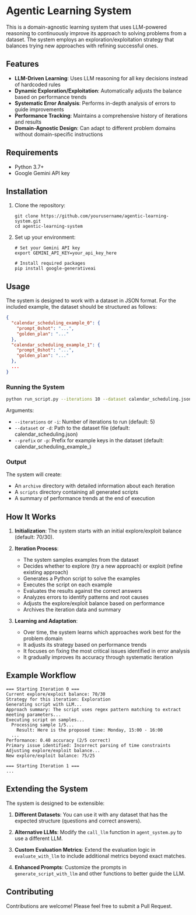 # Agentic Learning System

This is a domain-agnostic learning system that uses LLM-powered reasoning to continuously improve its approach to solving problems from a dataset. The system employs an exploration/exploitation strategy that balances trying new approaches with refining successful ones.

## Features

- **LLM-Driven Learning**: Uses LLM reasoning for all key decisions instead of hardcoded rules
- **Dynamic Exploration/Exploitation**: Automatically adjusts the balance based on performance trends
- **Systematic Error Analysis**: Performs in-depth analysis of errors to guide improvements
- **Performance Tracking**: Maintains a comprehensive history of iterations and results
- **Domain-Agnostic Design**: Can adapt to different problem domains without domain-specific instructions

## Requirements

- Python 3.7+
- Google Gemini API key

## Installation

1. Clone the repository:
   ```
   git clone https://github.com/yourusername/agentic-learning-system.git
   cd agentic-learning-system
   ```

2. Set up your environment:
   ```
   # Set your Gemini API key
   export GEMINI_API_KEY=your_api_key_here

   # Install required packages
   pip install google-generativeai
   ```

## Usage

The system is designed to work with a dataset in JSON format. For the included example, the dataset should be structured as follows:

```json
{
  "calendar_scheduling_example_0": {
    "prompt_0shot": "...",
    "golden_plan": "..."
  },
  "calendar_scheduling_example_1": {
    "prompt_0shot": "...",
    "golden_plan": "..."
  },
  ...
}
```

### Running the System

```bash
python run_script.py --iterations 10 --dataset calendar_scheduling.json --prefix calendar_scheduling_example_
```

Arguments:
- `--iterations` or `-i`: Number of iterations to run (default: 5)
- `--dataset` or `-d`: Path to the dataset file (default: calendar_scheduling.json)
- `--prefix` or `-p`: Prefix for example keys in the dataset (default: calendar_scheduling_example_)

### Output

The system will create:
- An `archive` directory with detailed information about each iteration
- A `scripts` directory containing all generated scripts
- A summary of performance trends at the end of execution

## How It Works

1. **Initialization**: The system starts with an initial explore/exploit balance (default: 70/30).

2. **Iteration Process**:
   - The system samples examples from the dataset
   - Decides whether to explore (try a new approach) or exploit (refine existing approach)
   - Generates a Python script to solve the examples
   - Executes the script on each example
   - Evaluates the results against the correct answers
   - Analyzes errors to identify patterns and root causes
   - Adjusts the explore/exploit balance based on performance
   - Archives the iteration data and summary

3. **Learning and Adaptation**:
   - Over time, the system learns which approaches work best for the problem domain
   - It adjusts its strategy based on performance trends
   - It focuses on fixing the most critical issues identified in error analysis
   - It gradually improves its accuracy through systematic iteration

## Example Workflow

```
=== Starting Iteration 0 ===
Current explore/exploit balance: 70/30
Strategy for this iteration: Exploration
Generating script with LLM...
Approach summary: The script uses regex pattern matching to extract meeting parameters...
Executing script on samples...
  Processing sample 1/5...
    Result: Here is the proposed time: Monday, 15:00 - 16:00
  ...
Performance: 0.40 accuracy (2/5 correct)
Primary issue identified: Incorrect parsing of time constraints
Adjusting explore/exploit balance...
New explore/exploit balance: 75/25

=== Starting Iteration 1 ===
...
```

## Extending the System

The system is designed to be extensible:

1. **Different Datasets**: You can use it with any dataset that has the expected structure (questions and correct answers).

2. **Alternative LLMs**: Modify the `call_llm` function in `agent_system.py` to use a different LLM.

3. **Custom Evaluation Metrics**: Extend the evaluation logic in `evaluate_with_llm` to include additional metrics beyond exact matches.

4. **Enhanced Prompts**: Customize the prompts in `generate_script_with_llm` and other functions to better guide the LLM.

## Contributing

Contributions are welcome! Please feel free to submit a Pull Request.